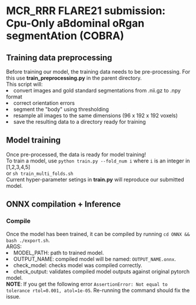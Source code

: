 <h1> MCR_RRR FLARE21 submission: Cpu-Only aBdominal oRgan segmentAtion (COBRA)</h1>
<h2> Training data preprocessing </h2>
Before training our model, the training data needs to be pre-processing. For this use <strong>train_preprocessing.py</strong> in the parent directory.<br>
This script will:<br>
<li> convert images and gold standard segmentations from .nii.gz to .npy format <br>
<li> correct orientation errors <br>
<li> segment the "body" using thresholding <br>
<li> resample all images to the same dimensions (96 x 192 x 192 voxels) <br>
<li> save the resulting data to a directory ready for training <br>

<h2> Model training </h2>
Once pre-processed, the data is ready for model training!<br>
To train a model, use <code>python train.py --fold_num i</code> where <code>i</code> is an integer in [1,2,3,4,5]<br>
or <code>sh train_multi_folds.sh</code><br>
Current hyper-parameter setings in <strong>train.py</strong> will reproduce our submitted model.<br>

<h2> ONNX compilation + Inference </h2>
<h3> Compile </h3>
Once the model has been trained, it can be compiled by running <code>cd ONNX && bash ./export.sh</code>. <br>
ARGS:<br>
<li> MODEL_PATH: path to trained model.<br>
<li> OUTPUT_NAME: compiled model will be named: <code>OUTPUT_NAME.onnx</code>.<br>
<li> check_model: checks model was compiled correctly. <br>
<li> check_output: validates compiled model outputs against original pytorch model. <br>
<strong>NOTE</strong>: If you get the following error <code>AssertionError: Not equal to tolerance rtol=0.001, atol=1e-05</code>. Re-running the command should fix the issue.
<br>
